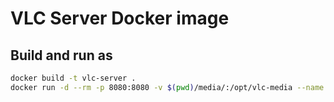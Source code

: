# VLC Server Docker image

## Build and run as

```bash
docker build -t vlc-server .
docker run -d --rm -p 8080:8080 -v $(pwd)/media/:/opt/vlc-media --name vlc_server vlc-server
```
